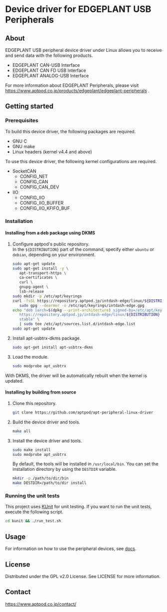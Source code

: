 # Device driver for EDGEPLANT USB Peripherals

## About

EDGEPLANT USB peripheral device driver under Linux allows you to receive and send data with the following products.

- EDGEPLANT CAN-USB Interface
- EDGEPLANT CAN FD USB Interface
- EDGEPLANT ANALOG-USB Interface

For more information about EDGEPLANT Peripherals, please visit https://www.aptpod.co.jp/products/edgeplant/edgeplant-peripherals .

## Getting started

### Prerequisites

To build this device driver, the following packages are required.

- GNU C
- GNU make
- Linux headers (kernel v4.4 and above)

To use this device driver, the following kernel configurations are required.

- SocketCAN
  - CONFIG_NET
  - CONFIG_CAN
  - CONFIG_CAN_DEV
- IIO
  - CONFIG_IIO
  - CONFIG_IIO_BUFFER
  - CONFIG_IIO_KFIFO_BUF

### Installation

#### Installing from a deb package using DKMS

1. Configure aptpod's public repository.  
   In the `${DISTRIBUTION}` part of the command, specify either `ubuntu` or `debian`, depending on your environment.

   ```sh
   sudo apt-get update
   sudo apt-get install -y \
      apt-transport-https \
      ca-certificates \
      curl \
      gnupg-agent \
      lsb-release
   sudo mkdir -p /etc/apt/keyrings
   curl -fsSL https://repository.aptpod.jp/intdash-edge/linux/${DISTRIBUTION}/gpg | \
      sudo gpg --dearmor -o /etc/apt/keyrings/intdash-edge.gpg
   echo "deb [arch=$(dpkg --print-architecture) signed-by=/etc/apt/keyrings/intdash-edge.gpg] \
      https://repository.aptpod.jp/intdash-edge/linux/${DISTRIBUTION} $(lsb_release -cs) \
      stable" \
      | sudo tee /etc/apt/sources.list.d/intdash-edge.list
   sudo apt-get update
   ```

2. Install apt-usbtrx-dkms package.

   ```sh
   sudo apt-get install apt-usbtrx-dkms
   ```

3. Load the module.

   ```sh
   sudo modprobe apt_usbtrx
   ```

With DKMS, the driver will be automatically rebuilt when the kernel is updated.

#### Installing by building from source

1. Clone this repository.

   ```sh
   git clone https://github.com/aptpod/apt-peripheral-linux-driver
   ```

1. Build the device driver and tools.

   ```sh
   make all
   ```

1. Install the device driver and tools.

   ```sh
   sudo make install
   sudo modprobe apt_usbtrx
   ```

   By default, the tools will be installed in `/usr/local/bin`. You can set the installation directory by using the `DESTDIR` variable.

   ```sh
   mkdir -p /path/to/dir/bin
   make DESTDIR=/path/to/dir install
   ```

### Running the unit tests

This project uses [KUnit](https://www.kernel.org/doc/html/latest/dev-tools/kunit/index.html) for unit testing. If you want to run the unit tests, execute the following script.

```sh
cd kunit && ./run_test.sh
```

## Usage

For information on how to use the peripheral devices, see [docs](./docs/README.md).

## License

Distributed under the GPL v2.0 License. See LICENSE for more information.

## Contact

https://www.aptpod.co.jp/contact/

